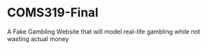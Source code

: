 # COMS319-Final
A Fake Gambling Website that will model real-life gambling while not wasting actual money
